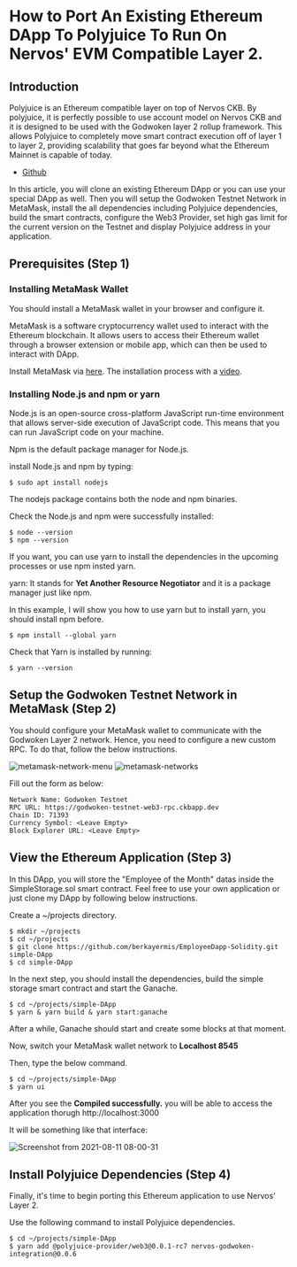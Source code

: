 # How to Port An Existing Ethereum DApp To Polyjuice To Run On Nervos' EVM Compatible Layer 2.

## Introduction

Polyjuice is an Ethereum compatible layer on top of Nervos CKB. By polyjuice, it is perfectly possible to use account model on Nervos CKB and it is designed to be used with the Godwoken layer 2 rollup framework. This allows Polyjuice to completely move smart contract execution off of layer 1 to layer 2, providing scalability that goes far beyond what the Ethereum Mainnet is capable of today.

- [Github](https://github.com/nervosnetwork/polyjuice)

In this article, you will clone an existing Ethereum DApp or you can use your special DApp as well. Then you will setup the Godwoken Testnet Network in MetaMask, 
install the all dependencies including Polyjuice dependencies, build the smart contracts, configure the Web3 Provider, set high gas limit for the current version on the Testnet and 
display Polyjuice address in your application.

## Prerequisites (Step 1)

### Installing MetaMask Wallet

You should install a MetaMask wallet in your browser and configure it.

MetaMask is a software cryptocurrency wallet used to interact with the Ethereum blockchain.
It allows users to access their Ethereum wallet through a browser extension or mobile app, which can then be used to interact with DApp.

Install MetaMask via [here](https://chrome.google.com/webstore/detail/metamask/nkbihfbeogaeaoehlefnkodbefgpgknn).
The installation process with a [video](https://youtu.be/Af_lQ1zUnoM).

### Installing Node.js and npm or yarn

Node.js is an open-source cross-platform JavaScript run-time environment that allows server-side execution of JavaScript code. 
This means that you can run JavaScript code on your machine.

Npm is the default package manager for Node.js.

install Node.js and npm by typing:

~~~
$ sudo apt install nodejs
~~~

The nodejs package contains both the node and npm binaries.

Check the Node.js and npm were successfully installed:

~~~
$ node --version
$ npm --version
~~~

If you want, you can use yarn to install the dependencies in the upcoming processes or use npm insted yarn.

yarn: It stands for **Yet Another Resource Negotiator** and it is a package manager just like npm.

In this example, I will show you how to use yarn but to install yarn, you should install npm before.

~~~
$ npm install --global yarn
~~~

Check that Yarn is installed by running:

~~~
$ yarn --version
~~~

## Setup the Godwoken Testnet Network in MetaMask (Step 2)

You should configure your MetaMask wallet to communicate with the Godwoken Layer 2 network. Hence, you need to configure a new custom RPC.
To do that, follow the below instructions.

![metamask-network-menu](https://user-images.githubusercontent.com/67913214/130223193-62fd7ab8-1f71-4d0e-8516-cba10566fc20.png)
![metamask-networks](https://user-images.githubusercontent.com/67913214/130223198-381fa9cb-8631-4ab6-9d85-8b4d35ffc8a0.png)

Fill out the form as below:

~~~
Network Name: Godwoken Testnet
RPC URL: https://godwoken-testnet-web3-rpc.ckbapp.dev
Chain ID: 71393
Currency Symbol: <Leave Empty>
Block Explorer URL: <Leave Empty>
~~~

## View the Ethereum Application (Step 3)

In this DApp, you will store the "Employee of the Month" datas inside the SimpleStorage.sol smart contract.
Feel free to use your own application or just clone my DApp by following below instructions.

Create a ~/projects directory.

~~~
$ mkdir ~/projects
$ cd ~/projects
$ git clone https://github.com/berkayermis/EmployeeDapp-Solidity.git simple-DApp
$ cd simple-DApp
~~~

In the next step, you should install the dependencies, build the simple storage smart contract and start the Ganache.

~~~
$ cd ~/projects/simple-DApp
$ yarn & yarn build & yarn start:ganache
~~~

After a while, Ganache should start and create some blocks at that moment.

Now, switch your MetaMask wallet network to **Localhost 8545** 

Then, type the below command.

~~~
$ cd ~/projects/simple-DApp
$ yarn ui
~~~

After you see the **Compiled successfully.** you will be able to access the application thorugh http://localhost:3000 

It will be something like that interface:

![Screenshot from 2021-08-11 08-00-31](https://user-images.githubusercontent.com/67913214/130226497-5ba003ad-508c-43fa-a9f3-c35ea604159e.png)

## Install Polyjuice Dependencies (Step 4)

Finally, it's time to begin porting this Ethereum application to use Nervos' Layer 2.

Use the following command to install Polyjuice dependencies.

~~~
$ cd ~/projects/simple-DApp
$ yarn add @polyjuice-provider/web3@0.0.1-rc7 nervos-godwoken-integration@0.0.6
~~~




